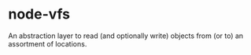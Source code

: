 node-vfs
========

An abstraction layer to read (and optionally write) objects from (or to) an assortment of locations.